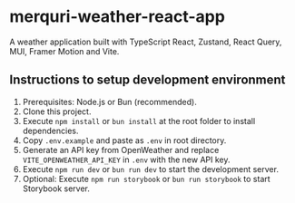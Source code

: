 # merquri-weather-react-app

A weather application built with TypeScript React, Zustand, React Query, MUI, Framer Motion and Vite.

## Instructions to setup development environment

1. Prerequisites: Node.js or Bun (recommended).
2. Clone this project.
3. Execute `npm install` or `bun install` at the root folder to install dependencies.
4. Copy `.env.example` and paste as `.env` in root directory.
5. Generate an API key from OpenWeather and replace `VITE_OPENWEATHER_API_KEY` in `.env` with the new API key.
6. Execute `npm run dev` or `bun run dev` to start the development server.
7. Optional: Execute `npm run storybook` or `bun run storybook` to start Storybook server.
